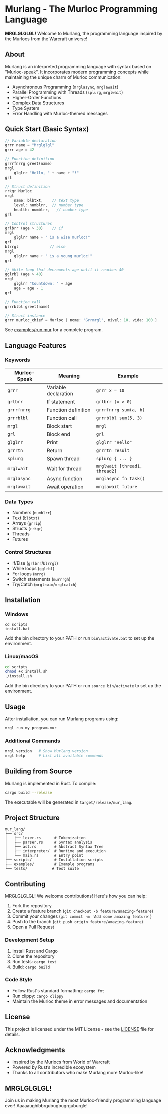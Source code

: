 # Murlang - The Murloc Programming Language

**MRGLGLGLGL!** Welcome to Murlang, the programming language inspired by the Murlocs from the Warcraft universe!

## About

Murlang is an interpreted programming language with syntax based on "Murloc-speak". It incorporates modern programming concepts while maintaining the unique charm of Murloc communication:

- Asynchronous Programming (`mrglasync`, `mrglawait`)
- Parallel Programming with Threads (`splurg`, `mrglwait`)
- Higher-Order Functions
- Complex Data Structures
- Type System
- Error Handling with Murloc-themed messages

## Quick Start (Basic Syntax)

```rust
// Variable declaration
grrr name = "Mrglglgl"
grrr age = 42

// Function definition
grrrfnrrg greet(name)
mrgl
    glglrr "Hello, " + name + "!"
grl

// Struct definition
rrkgr Murloc
mrgl
    name: blbtxt,    // text type
    level: numblrr,  // number type
    health: numblrr,   // number type
grl

// Control structures
grlbrr (age > 30)    // if
mrgl
    glglrr name + " is a wise murloc!"
grl
blrrgl              // else
mrgl
    glglrr name + " is a young murloc!"
grl

// While loop that decrements age until it reaches 40
gglrbl (age > 40)
mrgl
    glglrr "Countdown: " + age
    age = age - 1
grl

// Function call
grrrblbl greet(name)

// Struct instance
grrr murloc_chief = Murloc { nome: "Grrmrgl", nivel: 10, vida: 100 }
```

See [examples/run.mur](examples/run.mur) for a complete program.

## Language Features

### Keywords

| Murloc-Speak | Meaning | Example |
|--------------|---------|---------|
| `grrr` | Variable declaration | `grrr x = 10` |
| `grlbrr` | If statement | `grlbrr (x > 0)` |
| `grrrfnrrg` | Function definition | `grrrfnrrg sum(a, b)` |
| `grrrblbl` | Function call | `grrrblbl sum(5, 3)` |
| `mrgl` | Block start | `mrgl` |
| `grl` | Block end | `grl` |
| `glglrr` | Print | `glglrr "Hello"` |
| `grrrtn` | Return | `grrrtn result` |
| `splurg` | Spawn thread | `splurg { ... }` |
| `mrglwait` | Wait for thread | `mrglwait [thread1, thread2]` |
| `mrglasync` | Async function | `mrglasync fn task()` |
| `mrglawait` | Await operation | `mrglawait future` |

### Data Types

- Numbers (`numblrr`)
- Text (`blbtxt`)
- Arrays (`grrip`)
- Structs (`rrkgr`)
- Threads
- Futures

### Control Structures

- If/Else (`grlbrr`/`blrrgl`)
- While loops (`gglrbl`)
- For loops (`mrrg`)
- Switch statements (`murrrgh`)
- Try/Catch (`mrglswim`/`mrglcatch`)

## Installation

### Windows

```batch
cd scripts
install.bat
```

Add the bin directory to your PATH or run `bin\activate.bat` to set up the environment.

### Linux/macOS

```bash
cd scripts
chmod +x install.sh
./install.sh
```

Add the bin directory to your PATH or run `source bin/activate` to set up the environment.

## Usage

After installation, you can run Murlang programs using:

```bash
mrgl run my_program.mur
```

### Additional Commands

```bash
mrgl version   # Show Murlang version
mrgl help      # List all available commands
```

## Building from Source

Murlang is implemented in Rust. To compile:

```bash
cargo build --release
```

The executable will be generated in `target/release/mur_lang`.

## Project Structure

```
mur_lang/
├── src/
│   ├── lexer.rs      # Tokenization
│   ├── parser.rs     # Syntax analysis
│   ├── ast.rs        # Abstract Syntax Tree
│   ├── interpreter/  # Runtime and execution
│   └── main.rs       # Entry point
├── scripts/          # Installation scripts
├── examples/         # Example programs
└── tests/           # Test suite
```

## Contributing

MRGLGLGLGL! We welcome contributions! Here's how you can help:

1. Fork the repository
2. Create a feature branch (`git checkout -b feature/amazing-feature`)
3. Commit your changes (`git commit -m 'Add some amazing feature'`)
4. Push to the branch (`git push origin feature/amazing-feature`)
5. Open a Pull Request

### Development Setup

1. Install Rust and Cargo
2. Clone the repository
3. Run tests: `cargo test`
4. Build: `cargo build`

### Code Style

- Follow Rust's standard formatting: `cargo fmt`
- Run clippy: `cargo clippy`
- Maintain the Murloc theme in error messages and documentation

## License

This project is licensed under the MIT License - see the [LICENSE](LICENSE) file for details.

## Acknowledgments

- Inspired by the Murlocs from World of Warcraft
- Powered by Rust’s incredible ecosystem
- Thanks to all contributors who make Murlang more Murloc-like!

## MRGLGLGLGL!

Join us in making Murlang the most Murloc-friendly programming language ever! Aaaaaughibbrgubugbugrguburgle! 